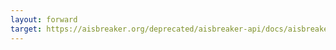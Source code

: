 ```yaml
---
layout: forward
target: https://aisbreaker.org/deprecated/aisbreaker-api/docs/aisbreaker-api-key
---
```

